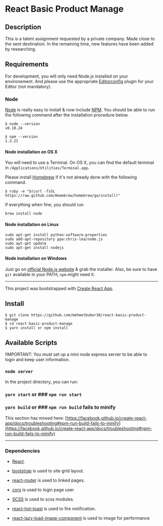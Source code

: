 # React Basic Product Manage

## Description

This is a talent assignment requested by a private company.
Made close to the sent destination.
In the remaining time, new features have been added by researching.

## Requirements

For development, you will only need Node.js installed on your environement.
And please use the appropriate [Editorconfig](http://editorconfig.org/) plugin for your Editor (not mandatory).

### Node

[Node](http://nodejs.org/) is really easy to install & now include [NPM](https://npmjs.org/).
You should be able to run the following command after the installation procedure
below.

    $ node --version
    v0.10.24

    $ npm --version
    1.3.21

#### Node installation on OS X

You will need to use a Terminal. On OS X, you can find the default terminal in
`/Applications/Utilities/Terminal.app`.

Please install [Homebrew](http://brew.sh/) if it's not already done with the following command.

    $ ruby -e "$(curl -fsSL https://raw.github.com/Homebrew/homebrew/go/install)"

If everything when fine, you should run

    brew install node

#### Node installation on Linux

    sudo apt-get install python-software-properties
    sudo add-apt-repository ppa:chris-lea/node.js
    sudo apt-get update
    sudo apt-get install nodejs

#### Node installation on Windows

Just go on [official Node.js website](http://nodejs.org/) & grab the installer.
Also, be sure to have `git` available in your PATH, `npm` might need it.

---

This project was bootstrapped with [Create React App](https://github.com/facebook/create-react-app).

## Install

    $ git clone https://github.com/mehmetbuber38/react-basic-product-manage
    $ cd react-basic-product-manage
    $ yarn install or npm install

## Available Scripts
!IMPORTANT: You must set up a mini node express server to be able to login and keep user information.

### `node server`

In the project directory, you can run:

### `yarn start` or ### `npm run start`

### `yarn build` or ### `npm run build` fails to minify

This section has moved here: [https://facebook.github.io/create-react-app/docs/troubleshooting#npm-run-build-fails-to-minify](https://facebook.github.io/create-react-app/docs/troubleshooting#npm-run-build-fails-to-minify)

---

### Dependencies

- [React](http://facebook.github.io/react).

- [bootstrap](https://getbootstrap.com/) is used to site grid layout.

- [react-router](https://reactrouter.com/) is used to linked pages.

- [cors](https://github.com/expressjs/cors#readme) is used to login page user

- [SCSS](https://github.com/sass/dart-sass) is used to scss modules.

- [react-hot-toast](https://github.com/timolins/react-hot-toast) is used to fire notification.

- [react-lazy-load-image-component](https://github.com/Aljullu/react-lazy-load-image-component#readme) is used to image for performance
